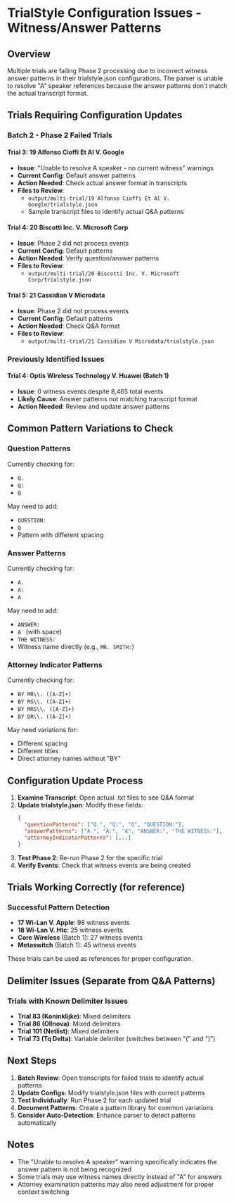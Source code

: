 # TrialStyle Configuration Issues - Witness/Answer Patterns

## Overview
Multiple trials are failing Phase 2 processing due to incorrect witness answer patterns in their trialstyle.json configurations. The parser is unable to resolve "A" speaker references because the answer patterns don't match the actual transcript format.

## Trials Requiring Configuration Updates

### Batch 2 - Phase 2 Failed Trials

#### Trial 3: 19 Alfonso Cioffi Et Al V. Google
- **Issue**: "Unable to resolve A speaker - no current witness" warnings
- **Current Config**: Default answer patterns
- **Action Needed**: Check actual answer format in transcripts
- **Files to Review**: 
  - `output/multi-trial/19 Alfonso Cioffi Et Al V. Google/trialstyle.json`
  - Sample transcript files to identify actual Q&A patterns

#### Trial 4: 20 Biscotti Inc. V. Microsoft Corp
- **Issue**: Phase 2 did not process events
- **Current Config**: Default patterns
- **Action Needed**: Verify question/answer patterns
- **Files to Review**:
  - `output/multi-trial/20 Biscotti Inc. V. Microsoft Corp/trialstyle.json`

#### Trial 5: 21 Cassidian V Microdata
- **Issue**: Phase 2 did not process events
- **Current Config**: Default patterns
- **Action Needed**: Check Q&A format
- **Files to Review**:
  - `output/multi-trial/21 Cassidian V Microdata/trialstyle.json`

### Previously Identified Issues

#### Trial 4: Optis Wireless Technology V. Huawei (Batch 1)
- **Issue**: 0 witness events despite 8,465 total events
- **Likely Cause**: Answer patterns not matching transcript format
- **Action Needed**: Review and update answer patterns

## Common Pattern Variations to Check

### Question Patterns
Currently checking for:
- `Q.`
- `Q:`
- `Q`

May need to add:
- `QUESTION:`
- `Q `
- Pattern with different spacing

### Answer Patterns  
Currently checking for:
- `A.`
- `A:`
- `A`

May need to add:
- `ANSWER:`
- `A ` (with space)
- `THE WITNESS:`
- Witness name directly (e.g., `MR. SMITH:`)

### Attorney Indicator Patterns
Currently checking for:
- `BY MR\\. ([A-Z]+)`
- `BY MS\\. ([A-Z]+)`
- `BY MRS\\. ([A-Z]+)`
- `BY DR\\. ([A-Z]+)`

May need variations for:
- Different spacing
- Different titles
- Direct attorney names without "BY"

## Configuration Update Process

1. **Examine Transcript**: Open actual .txt files to see Q&A format
2. **Update trialstyle.json**: Modify these fields:
   ```json
   {
     "questionPatterns": ["Q.", "Q:", "Q", "QUESTION:"],
     "answerPatterns": ["A.", "A:", "A", "ANSWER:", "THE WITNESS:"],
     "attorneyIndicatorPatterns": [...]
   }
   ```
3. **Test Phase 2**: Re-run Phase 2 for the specific trial
4. **Verify Events**: Check that witness events are being created

## Trials Working Correctly (for reference)

### Successful Pattern Detection
- **17 Wi-Lan V. Apple**: 98 witness events
- **18 Wi-Lan V. Htc**: 25 witness events
- **Core Wireless** (Batch 1): 27 witness events
- **Metaswitch** (Batch 1): 45 witness events

These trials can be used as references for proper configuration.

## Delimiter Issues (Separate from Q&A Patterns)

### Trials with Known Delimiter Issues
- **Trial 83 (Koninklijke)**: Mixed delimiters
- **Trial 86 (Ollnova)**: Mixed delimiters  
- **Trial 101 (Netlist)**: Mixed delimiters
- **Trial 73 (Tq Delta)**: Variable delimiter (switches between "(" and ")")

## Next Steps

1. **Batch Review**: Open transcripts for failed trials to identify actual patterns
2. **Update Configs**: Modify trialstyle.json files with correct patterns
3. **Test Individually**: Run Phase 2 for each updated trial
4. **Document Patterns**: Create a pattern library for common variations
5. **Consider Auto-Detection**: Enhance parser to detect patterns automatically

## Notes
- The "Unable to resolve A speaker" warning specifically indicates the answer pattern is not being recognized
- Some trials may use witness names directly instead of "A" for answers
- Attorney examination patterns may also need adjustment for proper context switching